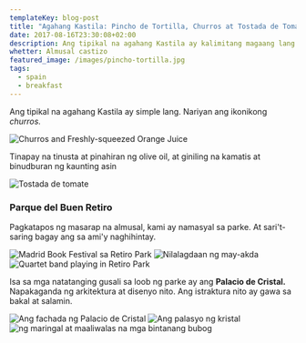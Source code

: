 ```yaml
---
templateKey: blog-post
title: "Agahang Kastila: Pincho de Tortilla, Churros at Tostada de Tomate"
date: 2017-08-16T23:30:08+02:00
description: Ang tipikal na agahang Kastila ay kalimitang magaang lang kasama ng kape kadalasan o tsaa
whetter: Almusal castizo
featured_image: /images/pincho-tortilla.jpg
tags:
  - spain
  - breakfast
---
```

Ang tipikal na agahang Kastila ay simple lang. Nariyan ang ikonikong *churros.*

![Churros and Freshly-squeezed Orange Juice](/images/churros-zumo.jpg)

Tinapay na tinusta at pinahiran ng olive oil, at giniling na kamatis at binudburan ng kaunting asin

![Tostada de tomate](/images/tostada-tomate.jpg)

### Parque del Buen Retiro

Pagkatapos ng masarap na almusal, kami ay namasyal sa parke. At sari't-saring bagay ang sa ami'y naghihintay.

![Madrid Book Festival sa Retiro Park](/images/book-festival.jpg)
![Nilalagdaan ng may-akda](/images/book-signing.jpg)
![Quartet band playing in Retiro Park](/images/quartet-retiro-park.jpg)

Isa sa mga natatanging gusali sa loob ng parke ay ang **Palacio de Cristal.** Napakaganda ng arkitektura at disenyo nito. Ang istraktura nito ay gawa sa bakal at salamin.

![Ang fachada ng Palacio de Cristal](/images/palacio-cristal-01.jpg)
![Ang palasyo ng kristal](/images/palacio-cristal-02.jpg)
![ng maringal at maaliwalas na mga bintanang bubog](/images/palacio-cristal-03.jpg)
